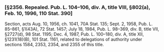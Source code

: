 ### [§2356. Repealed. Pub. L. 104–106, div. A, title VIII, §802(a), Feb. 10, 1996, 110 Stat. 390] ###

Section, acts Aug. 10, 1956, ch. 1041, 70A Stat. 135; Sept. 2, 1958, Pub. L. 85–861, §1(43A), 72 Stat. 1457; July 18, 1984, Pub. L. 98–369, div. B, title VII, §2727(d), 98 Stat. 1195; Dec. 4, 1987, Pub. L. 100–180, div. A, title XII, §1231(18)(B), 101 Stat. 1161, related to delegations of authority under sections 1584, 2353, 2354, and 2355 of this title.